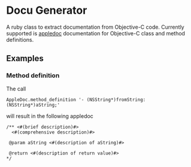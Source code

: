 # Docu Generator
A ruby class to extract documentation from Objective-C code. Currently supported is [appledoc](https://github.com/tomaz/appledoc) documentation for Objective-C class and method definitions.

## Examples

### Method definition
The call 

    AppleDoc.method_definition '- (NSString*)fromString:(NSString*)aString;'

will result in the following appledoc

    /** <#(brief description)#>
      <#(comprehensive description)#>
     
     @param aString <#(description of aString)#>

     @return <#(description of return value)#>
    */